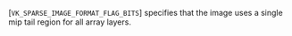 [`VK_SPARSE_IMAGE_FORMAT_FLAG_BITS`] specifies that the image
uses a single mip tail region for all array layers.